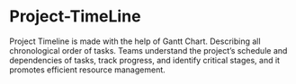 # Project-TimeLine

Project Timeline is made with the help of Gantt Chart. Describing all chronological order of tasks. Teams understand the project’s schedule and dependencies of tasks, track progress, 
and identify critical stages, and it promotes efficient resource management.
